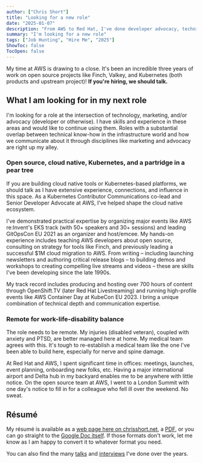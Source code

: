 ```yaml
---
author: ["Chris Short"]
title: "Looking for a new role"
date: "2025-01-07"
description: "From AWS to Red Hat, I've done developer advocacy, technical marketing, and product marketing. This is in addition to the upstream work I do for Kubernetes. Let's connect!"
summary: "I'm looking for a new role"
tags: ["Job Hunting", "Hire Me", "2025"]
ShowToc: false
TocOpen: false
---
```


My time at AWS is drawing to a close. It's been an incredible three years of work on open source projects like Finch, Valkey, and Kubernetes (both products and upstream project)! **If you're hiring, we should talk.**

## What I am looking for in my next role

I'm looking for a role at the intersection of technology, marketing, and/or advocacy (developer or otherwise). I have skills and experience in these areas and would like to continue using them. Roles with a substantial overlap between technical know-how in the infrastructure world and how we communicate about it through disciplines like marketing and advocacy are right up my alley.

### Open source, cloud native, Kubernetes, and a partridge in a pear tree

If you are building cloud native tools or Kubernetes-based platforms, we should talk as I have extensive experience, connections, and influence in this space. As a Kubernetes Contributor Communications co-lead and Senior Developer Advocate at AWS, I've helped shape the cloud native ecosystem.

I've demonstrated practical expertise by organizing major events like AWS re:Invent's EKS track (with 50+ speakers and 30+ sessions) and leading GitOpsCon EU 2021 as an organizer and host/emcee. My hands-on experience includes teaching AWS developers about open source, consulting on strategy for tools like Finch, and previously leading a successful $1M cloud migration to AWS. From writing – including launching newsletters and authoring critical release blogs – to building demos and workshops to creating compelling live streams and videos – these are skills I've been developing since the late 1990s.

My track record includes producing and hosting over 700 hours of content through OpenShift.TV (later Red Hat Livestreaming) and running high-profile events like AWS Container Day at KubeCon EU 2023. I bring a unique combination of technical depth and communication expertise.

### Remote for work-life-disability balance

The role needs to be remote. My injuries (disabled veteran), coupled with anxiety and PTSD, are better managed here at home. My medical team agrees with this. It's tough to re-establish a medical team like the one I've been able to build here, especially for nerve and spine damage.

At Red Hat and AWS, I spent significant time in offices: meetings, launches, event planning, onboarding new folks, etc. Having a major international airport and Delta hub in my backyard enables me to be anywhere with little notice. On the open source team at AWS, I went to a London Summit with one day's notice to fill in for a colleague who fell ill over the weekend. No sweat.

## Résumé

My résumé is available as a [web page here on chrisshort.net](/resume/), a [PDF](/resume/Chris-Short-Resume.pdf), or you can go straight to the [Google Doc itself](https://docs.google.com/document/d/1rvWbgE6s-_paVDO_4chyPMz1B8ZBamE9BZEk6WdwR5o/edit?usp=sharing). If those formats don't work, let me know as I am happy to convert it to whatever format you need.

You can also find the many [talks](https://chrisshort.net/speaking) and [interviews](/interviews) I've done over the years.

